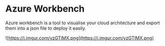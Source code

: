 # Azure Workbench

Azure workbench is a tool to visualise your cloud architecture and export them into a json file to deploy it easily.

![https://i.imgur.com/yzGTlMX.png](https://i.imgur.com/yzGTlMX.png)